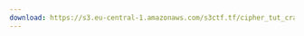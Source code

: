 ```yaml
---
download: https://s3.eu-central-1.amazonaws.com/s3ctf.tf/cipher_tut_crackme_3a_exdec_acidcool178.zip
---
```

